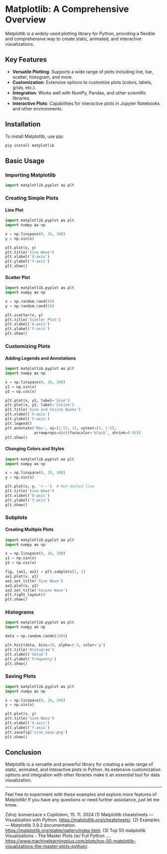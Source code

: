# Matplotlib: A Comprehensive Overview

Matplotlib is a widely-used plotting library for Python, providing a flexible and comprehensive way to create static, animated, and interactive visualizations.

## Key Features

- **Versatile Plotting**: Supports a wide range of plots including line, bar, scatter, histogram, and more.
- **Customization**: Extensive options to customize plots (colors, labels, grids, etc.).
- **Integration**: Works well with NumPy, Pandas, and other scientific libraries.
- **Interactive Plots**: Capabilities for interactive plots in Jupyter Notebooks and other environments.

## Installation

To install Matplotlib, use pip:

```bash
pip install matplotlib
```

## Basic Usage

### Importing Matplotlib

```python
import matplotlib.pyplot as plt
```

### Creating Simple Plots

#### Line Plot

```python
import matplotlib.pyplot as plt
import numpy as np

x = np.linspace(0, 10, 100)
y = np.sin(x)

plt.plot(x, y)
plt.title('Sine Wave')
plt.xlabel('X-axis')
plt.ylabel('Y-axis')
plt.show()
```

#### Scatter Plot

```python
import matplotlib.pyplot as plt
import numpy as np

x = np.random.rand(50)
y = np.random.rand(50)

plt.scatter(x, y)
plt.title('Scatter Plot')
plt.xlabel('X-axis')
plt.ylabel('Y-axis')
plt.show()
```

### Customizing Plots

#### Adding Legends and Annotations

```python
import matplotlib.pyplot as plt
import numpy as np

x = np.linspace(0, 10, 100)
y1 = np.sin(x)
y2 = np.cos(x)

plt.plot(x, y1, label='Sine')
plt.plot(x, y2, label='Cosine')
plt.title('Sine and Cosine Waves')
plt.xlabel('X-axis')
plt.ylabel('Y-axis')
plt.legend()
plt.annotate('Max', xy=(1.57, 1), xytext=(3, 1.5),
             arrowprops=dict(facecolor='black', shrink=0.05))
plt.show()
```

#### Changing Colors and Styles

```python
import matplotlib.pyplot as plt
import numpy as np

x = np.linspace(0, 10, 100)
y = np.sin(x)

plt.plot(x, y, 'r--')  # Red dashed line
plt.title('Sine Wave')
plt.xlabel('X-axis')
plt.ylabel('Y-axis')
plt.show()
```

### Subplots

#### Creating Multiple Plots

```python
import matplotlib.pyplot as plt
import numpy as np

x = np.linspace(0, 10, 100)
y1 = np.sin(x)
y2 = np.cos(x)

fig, (ax1, ax2) = plt.subplots(2, 1)
ax1.plot(x, y1)
ax1.set_title('Sine Wave')
ax2.plot(x, y2)
ax2.set_title('Cosine Wave')
plt.tight_layout()
plt.show()
```

### Histograms

```python
import matplotlib.pyplot as plt
import numpy as np

data = np.random.randn(1000)

plt.hist(data, bins=30, alpha=0.5, color='g')
plt.title('Histogram')
plt.xlabel('Value')
plt.ylabel('Frequency')
plt.show()
```

### Saving Plots

```python
import matplotlib.pyplot as plt
import numpy as np

x = np.linspace(0, 10, 100)
y = np.sin(x)

plt.plot(x, y)
plt.title('Sine Wave')
plt.xlabel('X-axis')
plt.ylabel('Y-axis')
plt.savefig('sine_wave.png')
plt.show()
```

## Conclusion

Matplotlib is a versatile and powerful library for creating a wide range of static, animated, and interactive plots in Python. Its extensive customization options and integration with other libraries make it an essential tool for data visualization.

---

Feel free to experiment with these examples and explore more features of Matplotlib! If you have any questions or need further assistance, just let me know.

Zdroj: konverzace s Copilotem, 15. 11. 2024
(1) Matplotlib cheatsheets — Visualization with Python. <https://matplotlib.org/cheatsheets/>.
(2) Examples — Matplotlib 3.9.2 documentation. <https://matplotlib.org/stable/gallery/index.html>.
(3) Top 50 matplotlib Visualizations - The Master Plots (w/ Full Python .... <https://www.machinelearningplus.com/plots/top-50-matplotlib-visualizations-the-master-plots-python/>.
